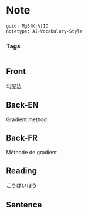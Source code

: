 # Note
```
guid: Mg6fK:%|1D
notetype: AI-Vocabulary-Style
```

### Tags
```
```

## Front
勾配法

## Back-EN
Gradient method

## Back-FR
Méthode de gradient

## Reading
こうばいほう

## Sentence

